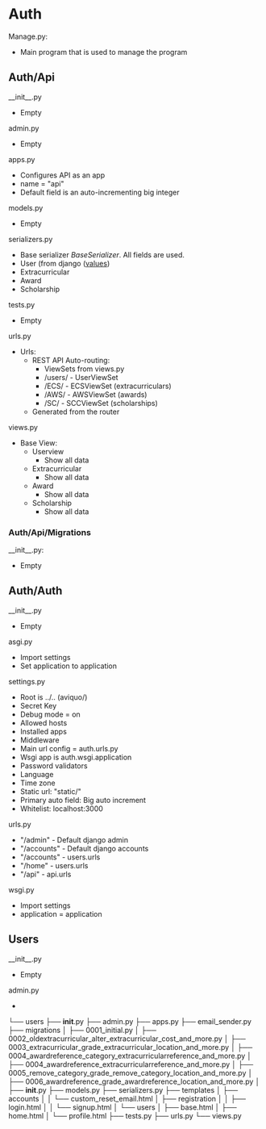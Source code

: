 ﻿# Auth

Manage.py:

* Main program that is used to manage the program

## Auth/Api

\_\_init\_\_.py

* Empty

admin.py

* Empty

apps.py

* Configures API as an app
* name = "api"
* Default field is an auto-incrementing big integer

models.py

* Empty

serializers.py

* Base serializer *BaseSerializer*. All fields are used.
* User (from django ([values](https://docs.djangoproject.com/en/4.2/ref/contrib/auth/))
* Extracurricular
* Award
* Scholarship

tests.py

* Empty

urls.py

* Urls:
  * REST API Auto-routing:
    * ViewSets from views.py
    * /users/ - UserViewSet
    * /ECS/ - ECSViewSet (extracurriculars)
    * /AWS/ - AWSViewSet (awards)
    * /SC/ - SCCViewSet (scholarships)
  * Generated from the router

views.py

* Base View:
  * Userview
    * Show all data
  * Extracurricular
    * Show all data
  * Award
    * Show all data
  * Scholarship
    * Show all data

### Auth/Api/Migrations

\_\_init\_\_.py:

* Empty

## Auth/Auth

\_\_init\_\_.py

* Empty

asgi.py

* Import settings
* Set application to application

settings.py

* Root is \.\.\/\.\. (aviquo/)
* Secret Key
* Debug mode = on
* Allowed hosts
* Installed apps
* Middleware
* Main url config = auth.urls.py
* Wsgi app is auth.wsgi.application
* Password validators
* Language
* Time zone
* Static url: "static/"
* Primary auto field: Big auto increment
* Whitelist: localhost:3000

urls.py

* "/admin" - Default django admin
* "/accounts" - Default django accounts
* "/accounts" - users.urls
* "/home" - users.urls
* "/api" - api.urls

wsgi.py

* Import settings
* application = application

## Users

\_\_init\_\_.py

* Empty

admin.py

*

└── users
    ├── __init__.py
    ├── admin.py
    ├── apps.py
    ├── email_sender.py
    ├── migrations
    │   ├── 0001_initial.py
    │   ├── 0002_oldextracurricular_alter_extracurricular_cost_and_more.py
    │   ├── 0003_extracurricular_grade_extracurricular_location_and_more.py
    │   ├── 0004_awardreference_category_extracurricularreference_and_more.py
    │   ├── 0004_awardreference_extracurricularreference_and_more.py
    │   ├── 0005_remove_category_grade_remove_category_location_and_more.py
    │   ├── 0006_awardreference_grade_awardreference_location_and_more.py
    │   ├── __init__.py
    ├── models.py
    ├── serializers.py
    ├── templates
    │   ├── accounts
    │   │   └── custom_reset_email.html
    │   ├── registration
    │   │   ├── login.html
    │   │   └── signup.html
    │   └── users
    │       ├── base.html
    │       ├── home.html
    │       └── profile.html
    ├── tests.py
    ├── urls.py
    └── views.py
